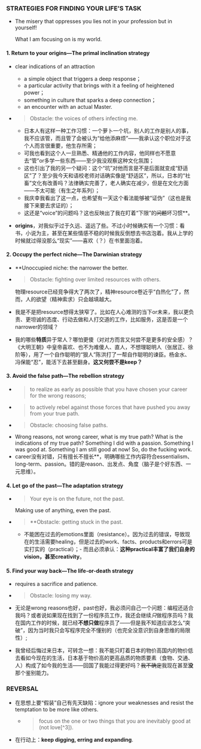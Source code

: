 ### STRATEGIES FOR FINDING YOUR LIFE’S TASK

- The misery that oppresses you lies not in your profession but in yourself!

    What I am focusing on is my world.

#### 1. Return to your origins—The primal inclination strategy

- clear indications of an attraction
    - a simple object that triggers a deep response；
    - a particular activity that brings with it a feeling of heightened power；
    - something in culture that sparks a deep connection；
    - an encounter with an actual Master. 
- > Obstacle: the voices of others infecting me.

    - 日本人有这样一种工作习惯：一个萝卜一个坑，别人的工作是别人的事，我不应该管，而且管了会被认为“给他添麻烦”——我承认这个职位对于这个人而言很重要，他生存所需；
    - 可我也看到这个人一旦熟悉、精通他的工作内容，他同样也不愿意去“管”or多学一些东西——至少我没观察这种文化氛围；
    - 这也引出了我的另一个疑问：这个“坑”对他而言是不是后面就变成“舒适区”了？至少我今天和语校老师对话确实像是“舒适区”，所以，日本的“社畜”文化有改善吗？法律确实完善了，老人确实在减少，但是在文化方面——不太可能（有生之年系列）；
    - 我庆幸我看出了这一点，也希望有一天这个看法能够被“证伪”（这也是我接下来要去求证的）；
    - 这还是“voice”的问题吗？这也反映出了我在盯着“下限”的~~问题~~坏习惯**。
- **origins**，对我似乎过于久远、遥远了些。不过小时候确实有一个习惯：看书，小说为主，甚至在某些情感不稳的时候我反倒想去书店泡着。我从上学的时候就过得没那么“现实”——喜欢（？）在书里面泡着。

#### 2. Occupy the perfect niche—The Darwinian strategy
- **Unoccupied niche: the narrower the better.
- > Obstacle: fighting over limited resources with others.

    物理resource已经竞争得大了两次了，精神resource卷近乎“白热化”了，然而，人的欲望（精神索求）只会越填越大。

- 我是不是把resource想得太狭窄了。比如在人心难测的当下or未来，我以更负责、更坦诚的态度、行动去做和人打交道的工作，比如服务，这是否是一个narrower的领域？
- 我的哪些**特质**异于常人？哪怕更傻（对对方而言又何尝不是更多的安全感）？《大明王朝》中皇帝喜欢、也不为难傻人、直人，不想理聪明人（张居正、徐阶等），用了一个自作聪明的“狠人”陈洪打了一帮自作聪明的谏臣。杨金水、冯保能“忍”，能活下去甚至翻身。**这又何尝不是keep？**

#### 3. Avoid the false path—The rebellion strategy
- > to realize as early as possible that you have chosen your career for the wrong reasons;
- > to actively rebel against those forces that have pushed you away from your true path.
- > Obstacle: choosing false paths.
- Wrong reasons, not wrong career, what is my true path? What is the indications of my true path? Something I did with a passion. Something I was good at. Something I am still good at now! So, do the fucking work.
- career没有对错，只有擅长不擅长**，明确哪些工作内容符合essentialism、long-term、passion。错的是reason、出发点、角度（脑子是个好东西、一元思维）。

#### 4. Let go of the past—The adaptation strategy
- > Your eye is on the future, not the past.

    Making use of anything, even the past.
- > **Obstacle: getting stuck in the past.

    - 不能困在过去的emotions里面（resistance）。因为过去的错误，导致现在的生活需要healing，但是过去的work、facts、products和errors可是实打实的（practical）；- 而且必须承认：**这种practical丰富了我们自身的vision，甚至creativity**。

#### 5. Find your way back—The life-or-death strategy
- requires a sacrifice and patience.
- > Obstacle: losing my way.

- 无论是wrong reasons也好，past也好，我必须问自己一个问题：编程还适合我吗？或者说如果现在找到了一份程序员工作，我还会继续*只*做程序员吗？我在国内工作的时候，就已经**不想只做**程序员了——但是我不知道应该怎么“突破”，因为当时我只会写程序完全不懂别的（也完全没意识到自身思维的局限性）;
- 我曾经后悔过来日本，可转念一想：我不能只盯着日本的物价高国内的物价低去看如今现在的生活，日本基于物价高的更高品质的物质要素（食物、交通、人）构成了如今我的生活——回国了我能过得更好吗？~~我不确定~~我现在甚至**没**那个鉴别能力。

### REVERSAL
- 在思想上要“假装”自己有先天缺陷：ignore your weaknesses and resist the temptation to be more like others.
    - > focus on the one or two things that you are inevitably good at (not love[^3]). 
- 在行动上：**keep digging, erring and expanding**.